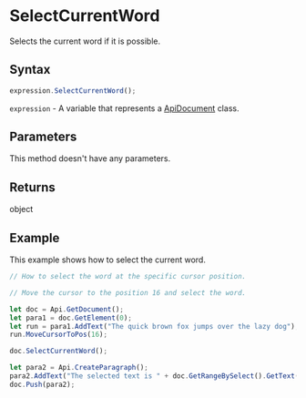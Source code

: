 # SelectCurrentWord

Selects the current word if it is possible.

## Syntax

```javascript
expression.SelectCurrentWord();
```

`expression` - A variable that represents a [ApiDocument](../ApiDocument.md) class.

## Parameters

This method doesn't have any parameters.

## Returns

object

## Example

This example shows how to select the current word.

```javascript editor-docx
// How to select the word at the specific cursor position.

// Move the cursor to the position 16 and select the word.

let doc = Api.GetDocument();
let para1 = doc.GetElement(0);
let run = para1.AddText("The quick brown fox jumps over the lazy dog");
run.MoveCursorToPos(16);

doc.SelectCurrentWord();

let para2 = Api.CreateParagraph();
para2.AddText("The selected text is " + doc.GetRangeBySelect().GetText());
doc.Push(para2);

```
